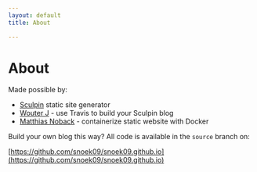 ```yaml
---
layout: default
title: About

---
```

# About

Made possible by:

- [Sculpin](https://sculpin.io/) static site generator
- [Wouter J](https://wouterj.nl/2015/02/using-travis-to-build-your-sculpin-blog) - use Travis to build your Sculpin blog
- [Matthias Noback](https://matthiasnoback.nl/2017/01/containerizing-a-static-website-with-docker/) - containerize static website with Docker 

Build your own blog this way? All code is available in the `source` branch on:

[https://github.com/snoek09/snoek09.github.io](https://github.com/snoek09/snoek09.github.io)
